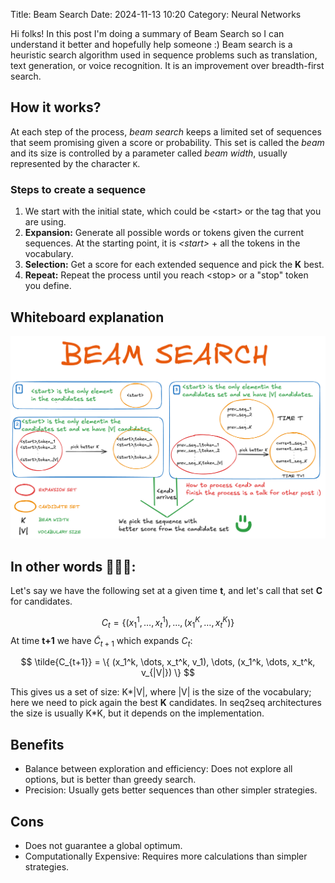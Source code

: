 Title: Beam Search
Date: 2024-11-13 10:20
Category: Neural Networks

Hi folks! In this post I'm doing a summary of Beam Search so I can understand it better and hopefully help someone :) 
Beam search is a heuristic search algorithm used in sequence problems such as translation, text generation, or voice recognition. It is an improvement
over breadth-first search.

## How it works?
At each step of the process, *beam search* keeps a limited set of sequences that seem promising given a score or probability. 
This set is called the *beam* and its size is controlled by a parameter called *beam width*, usually represented by the character `K`.

### Steps to create a sequence

1. We start with the initial state, which could be <start\> or the tag that you are using.
2. **Expansion:** Generate all possible words or tokens given the current sequences. At the starting point, it is *<start\>* + all the tokens in the vocabulary.
3. **Selection:** Get a score for each extended sequence and pick the **K** best.
4. **Repeat:** Repeat the process until you reach <stop\> or a "stop" token you define.

## Whiteboard explanation

![Beam Search Diagram](draws/beam_search.png)

## In other words 👨🏻‍💼:

Let's say we have the following set at a given time **t**, and let's call that set **C** for candidates.

$$
C_t = \{ (x_1^1, \dots, x_t^1), \dots, (x_1^K, \dots, x_t^K) \}
$$
At time **t+1** we have $\tilde{C} _{t+1}$ which expands $C_t$:

$$
\tilde{C_{t+1}} =  \{ (x_1^k, \dots, x_t^k, v_1), \dots, (x_1^k, \dots, x_t^k, v_{|V|}) \}
$$

This gives us a set of size: K\*|V|, where |V| is the size of the vocabulary; here we need to pick again the best **K** candidates. 
In seq2seq architectures the size is usually K\*K, but it depends on the implementation. 

## Benefits
- Balance between exploration and efficiency: Does not explore all options, but is better than greedy search.
- Precision: Usually gets better sequences than other simpler strategies.

## Cons
- Does not guarantee a global optimum.
- Computationally Expensive: Requires more calculations than simpler strategies.

